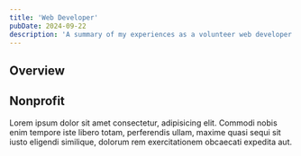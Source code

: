```yaml
---
title: 'Web Developer'
pubDate: 2024-09-22
description: 'A summary of my experiences as a volunteer web developer for a local nonprofit.'
---
```


## Overview

## Nonprofit

Lorem ipsum dolor sit amet consectetur, adipisicing elit. Commodi nobis enim tempore iste libero totam, perferendis ullam, maxime quasi sequi sit iusto eligendi similique, dolorum rem exercitationem obcaecati expedita aut.